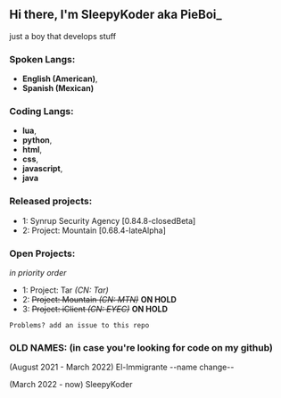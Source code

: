 Hi there, I'm SleepyKoder aka PieBoi_
-----------------------------------------
just a boy that develops stuff

### Spoken Langs: 
- **English (American)**,
- **Spanish (Mexican)**

### Coding Langs:
- **lua**,
- **python**,
- **html**,
- **css**,
- **javascript**,
- **java**

### Released projects:
- 1: Synrup Security Agency [0.84.8-closedBeta]
- 2: Project: Mountain [0.68.4-lateAlpha]
### Open Projects:
*in priority order*
- 1: Project: Tar *(CN: Tar)*
- 2: ~~Project: Mountain *(CN: MTN)*~~ **ON HOLD**
- 3: ~~Project: iClient *(CN: EYEC)*~~ **ON HOLD**

`Problems? add an issue to this repo`

### OLD NAMES: (in case you're looking for code on my github)

(August 2021 - March 2022) El-Immigrante
--name change--

(March 2022 - now) SleepyKoder
